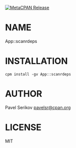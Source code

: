 [![MetaCPAN Release](https://badge.fury.io/pl/App-scanrdeps.svg)](https://metacpan.org/release/App-scanrdeps)
# NAME

App::scanrdeps

# INSTALLATION

    cpm install -gv App::scanrdeps

# AUTHOR

Pavel Serikov <pavelsr@cpan.org>

# LICENSE

MIT
